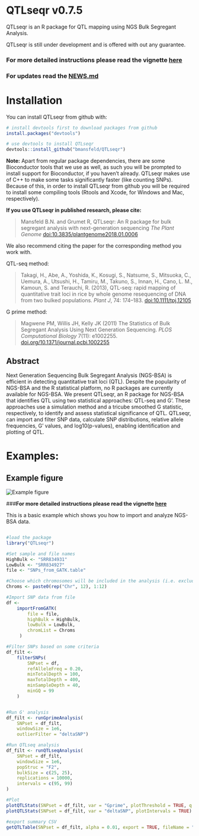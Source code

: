 
<!-- README.md is generated from README.Rmd. Please edit that file -->

# QTLseqr v0.7.5

QTLseqr is an R package for QTL mapping using NGS Bulk Segregant
Analysis.

QTLseqr is still under development and is offered with out any
guarantee.

### **For more detailed instructions please read the vignette [here](https://github.com/bmansfeld/QTLseqr/raw/master/vignettes/QTLseqr.pdf)**

### For updates read the [NEWS.md](https://github.com/bmansfeld/QTLseqr/blob/master/NEWS.md)

# Installation

<!-- You can install and update QTLseqr by using our [drat](http://dirk.eddelbuettel.com/code/drat.html) repository hosted on our github page: -->

<!-- ```{r drat-install, eval = FALSE} -->

<!-- install.packages("QTLseqr", repos = "http://bmansfeld.github.io/drat") -->

<!-- ``` -->

<!-- OR You can install QTLseqr from github with: -->

You can install QTLseqr from github with:

``` r
# install devtools first to download packages from github
install.packages("devtools")

# use devtools to install QTLseqr
devtools::install_github("bmansfeld/QTLseqr")
```

**Note:** Apart from regular package dependencies, there are some
Bioconductor tools that we use as well, as such you will be prompted to
install support for Bioconductor, if you haven’t already. QTLseqr makes
use of C++ to make some tasks significantly faster (like counting SNPs).
Because of this, in order to install QTLseqr from github you will be
required to install some compiling tools (Rtools and Xcode, for Windows
and Mac, respectively).

**If you use QTLseqr in published research, please cite:**

> Mansfeld B.N. and Grumet R, QTLseqr: An R package for bulk segregant
> analysis with next-generation sequencing *The Plant Genome*
> [doi:10.3835/plantgenome2018.01.0006](https://dl.sciencesocieties.org/publications/tpg/abstracts/11/2/180006)

We also recommend citing the paper for the corresponding method you work
with.

QTL-seq method:

> Takagi, H., Abe, A., Yoshida, K., Kosugi, S., Natsume, S., Mitsuoka,
> C., Uemura, A., Utsushi, H., Tamiru, M., Takuno, S., Innan, H., Cano,
> L. M., Kamoun, S. and Terauchi, R. (2013), QTL-seq: rapid mapping of
> quantitative trait loci in rice by whole genome resequencing of DNA
> from two bulked populations. *Plant J*, 74: 174–183.
> [doi:10.1111/tpj.12105](https://onlinelibrary.wiley.com/doi/full/10.1111/tpj.12105)

G prime method:

> Magwene PM, Willis JH, Kelly JK (2011) The Statistics of Bulk
> Segregant Analysis Using Next Generation Sequencing. *PLOS
> Computational Biology* 7(11): e1002255.
> [doi.org/10.1371/journal.pcbi.1002255](http://journals.plos.org/ploscompbiol/article?id=10.1371/journal.pcbi.1002255)

## Abstract

Next Generation Sequencing Bulk Segregant Analysis (NGS-BSA) is
efficient in detecting quantitative trait loci (QTL). Despite the
popularity of NGS-BSA and the R statistical platform, no R packages are
currently available for NGS-BSA. We present QTLseqr, an R package for
NGS-BSA that identifies QTL using two statistical approaches: QTL-seq
and G’. These approaches use a simulation method and a tricube smoothed
G statistic, respectively, to identify and assess statistical
significance of QTL. QTLseqr, can import and filter SNP data, calculate
SNP distributions, relative allele frequencies, G’ values, and
log10(p-values), enabling identification and plotting of QTL.

# Examples:

## Example figure

![Example
figure](https://github.com/bmansfeld/QTLseqr/raw/master/all_plots.png
"Example figure")

\#\#\#**For more detailed instructions please read the vignette
[here](https://github.com/bmansfeld/QTLseqr/raw/master/vignettes/QTLseqr.pdf)**

This is a basic example which shows you how to import and analyze
NGS-BSA data.

``` r

#load the package
library("QTLseqr")

#Set sample and file names
HighBulk <- "SRR834931"
LowBulk <- "SRR834927"
file <- "SNPs_from_GATK.table"

#Choose which chromosomes will be included in the analysis (i.e. exclude smaller contigs)
Chroms <- paste0(rep("Chr", 12), 1:12)

#Import SNP data from file
df <-
    importFromGATK(
        file = file,
        highBulk = HighBulk,
        lowBulk = LowBulk,
        chromList = Chroms
     )

#Filter SNPs based on some criteria
df_filt <-
    filterSNPs(
        SNPset = df,
        refAlleleFreq = 0.20,
        minTotalDepth = 100,
        maxTotalDepth = 400,
        minSampleDepth = 40,
        minGQ = 99
    )


#Run G' analysis
df_filt <- runGprimeAnalysis(
    SNPset = df_filt,
    windowSize = 1e6,
    outlierFilter = "deltaSNP")

#Run QTLseq analysis
df_filt <- runQTLseqAnalysis(
    SNPset = df_filt,
    windowSize = 1e6,
    popStruc = "F2",
    bulkSize = c(25, 25),
    replications = 10000,
    intervals = c(95, 99)
)

#Plot
plotQTLStats(SNPset = df_filt, var = "Gprime", plotThreshold = TRUE, q = 0.01)
plotQTLStats(SNPset = df_filt, var = "deltaSNP", plotIntervals = TRUE)

#export summary CSV
getQTLTable(SNPset = df_filt, alpha = 0.01, export = TRUE, fileName = "my_BSA_QTL.csv")
```
